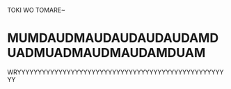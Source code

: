 TOKI WO TOMARE~

MUMDAUDMAUDAUDAUDAUDAMDUADMUADMAUDMAUDAMDUAM
========

WRYYYYYYYYYYYYYYYYYYYYYYYYYYYYYYYYYYYYYYYYYYYYYYYYYYYY
